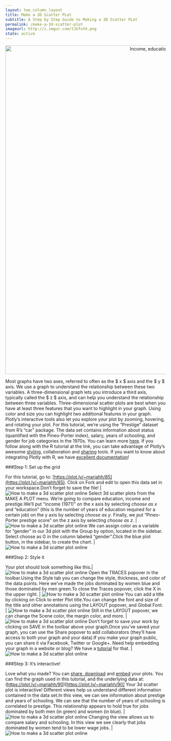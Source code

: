 ```yaml
---
layout: two_column_layout
title: Make a 3D Scatter PLot
subtitle: A Step by Step Guide to Making a 3D Scatter PLot
permalink: /make-a-3d-scatter-plot
imageurl: http://i.imgur.com/tJkfuY4.png
state: active
---
```


<div>
    <a href="https://plot.ly/~mariahh/90/" target="_blank" title="Income, education, gender and prestige" style="display: block; text-align: center;"><img src="https://plot.ly/~mariahh/90.png" alt="Income, education, gender and prestige" style="max-width: 100%;width: 1031px;"  width="1031" onerror="this.onerror=null;this.src='https://plot.ly/404.png';" /></a>
    <script data-plotly="mariahh:90" src="https://plot.ly/embed.js" async></script>
</div>

Most graphs have two axes, referred to often as the $ x $ axis and the $ y $ axis. We use a graph to understand the relationship between these two variables. A three-dimensional graph lets you introduce a third axis, typically called the $ z $ axis, and can help you understand the relationship between three variables.
Three-dimensional scatter plots are best when you have at least three features that you want to highlight in your graph. Using color and size you can highlight two additional features in your graph. Plotly’s interactive tools also let you explore your plot by zooming, hovering, and rotating your plot.
For this tutorial, we’re using the “Prestige” dataset from R’s “car” package. The data set contains information about status (quantified with the Pineo-Porter index), salary, years of schooling, and gender for job categories in the 1970s. You can learn more [here](http://www.princeton.edu/~otorres/Regression101R.pdf). If you follow along with the R tutorial at the link, you can take advantage of Plotly’s awesome [styling](http://vimeo.com/94000688), collaboration and [sharing](https://plot.ly/how-to-share-and-print-plotly-graphs/) tools. If you want to know about integrating Plotly with R, we have [excellent documentation](http://plot.ly/R)!

###Step 1: Set up the grid

For this tutorial, go to: [https://plot.ly/~mariahh/85](https://plot.ly/~mariahh/85). Click on Fork and edit to open this data set in your workspace.Don’t forget to save the file! | ![How to make a 3d scatter plot online](https://plot.ly/static/learn/images/web_app_tutorials/how-to-make-a-3d-scatter-plot-online/image01.png)
Select 3d scatter plots from the MAKE A PLOT menu. We’re going to compare education, income and prestige.We’ll put “income (1971)” on the x axis by selecting *choose as x* and “education” (this is the number of years of education required for a certain job) on the y axis by selecting *choose as y*. Finally, we put “Pineo-Porter prestige score” on the z axis by selecting *choose as z*. | ![How to make a 3d scatter plot online](https://plot.ly/static/learn/images/web_app_tutorials/how-to-make-a-3d-scatter-plot-online/image05.png)
We can assign color as a variable for “gender” in our 3d plot with the Group by option, located in the sidebar. Select choose as G in the column labeled “gender”.Click the blue plot button, in the sidebar, to create the chart. | ![How to make a 3d scatter plot online](https://plot.ly/static/learn/images/web_app_tutorials/how-to-make-a-3d-scatter-plot-online/image08.png)

###Step 2: Style it

Your plot should look something like this.| ![How to make a 3d scatter plot online](https://plot.ly/static/learn/images/web_app_tutorials/how-to-make-a-3d-scatter-plot-online/image06.png)
Open the TRACES popover in the toolbar.Using the Style tab you can change the style, thickness, and color of the data points. Here we’ve made the jobs dominated by women blue and those dominated by men green.To close the Traces popover, click the X in the upper right. | ![How to make a 3d scatter plot online](https://plot.ly/static/learn/images/web_app_tutorials/how-to-make-a-3d-scatter-plot-online/image03.png)
You can add a title by clicking on Click to enter Plot title.You can change the font and size of the title and other annotations using the LAYOUT popover, and Global Font. | ![How to make a 3d scatter plot online](https://plot.ly/static/learn/images/web_app_tutorials/how-to-make-a-3d-scatter-plot-online/image07.png)
Still in the LAYOUT popover, we can change the Scene color, the margin color, and more. | ![How to make a 3d scatter plot online](https://plot.ly/static/learn/images/web_app_tutorials/how-to-make-a-3d-scatter-plot-online/image02.png)
Don’t forget to save your work by clicking on SAVE in the toolbar above your graph.Once you’ve saved your graph, you can use the Share popover to add collaborators (they’ll have access to both your graph and your data).If you make your graph public, you can share it via Facebook, Twitter or Google+. Need help embedding your graph in a website or blog? We have a [tutorial](https://plot.ly/how-to-embed-plotly-graphs-in-websites/) for that. | ![How to make a 3d scatter plot online](https://plot.ly/static/learn/images/web_app_tutorials/how-to-make-a-3d-scatter-plot-online/image00.png)

###Step 3: It’s interactive!

Love what you made? You can [share, download](https://plot.ly/how-to-share-and-print-plotly-graphs/) and [embed](https://plot.ly/how-to-embed-plotly-graphs-in-websites/) your plots. You can find the graph used in this tutorial, and the underlying data at: (https://plot.ly/~mariahh/90)[https://plot.ly/~mariahh/90]
Your 3d scatter plot is interactive! Different views help us understand different information contained in the data set.In this view, we can see information about prestige and years of schooling. We can see that the number of years of schooling is correlated to prestige. This relationship appears to hold true for jobs dominated by both men (in green) and women (in blue). | ![How to make a 3d scatter plot online](https://plot.ly/static/learn/images/web_app_tutorials/how-to-make-a-3d-scatter-plot-online/image04.png)
Changing the view allows us to compare salary and schooling. In this view we see clearly that jobs dominated by women tend to be lower wage jobs. | ![How to make a 3d scatter plot online](https://plot.ly/static/learn/images/web_app_tutorials/how-to-make-a-3d-scatter-plot-online/image09.png)
